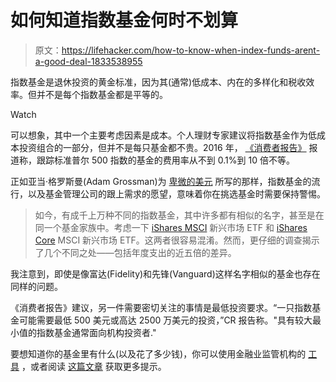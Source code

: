 # 如何知道指数基金何时不划算

> 原文：<https://lifehacker.com/how-to-know-when-index-funds-arent-a-good-deal-1833538955>

指数基金是退休投资的黄金标准，因为其(通常)低成本、内在的多样化和税收效率。但并不是每个指数基金都是平等的。

Watch

可以想象，其中一个主要考虑因素是成本。个人理财专家建议将指数基金作为低成本投资组合的一部分，但并不是每只基金都不贵。2016 年， [《消费者报告》](https://www.consumerreports.org/personal-investing/how-to-choose-an-index-fund/) 报道称，跟踪标准普尔 500 指数的基金的费用率从不到 0.1%到 10 倍不等。

正如亚当·格罗斯曼(Adam Grossman)为 [卑微的美元](https://humbledollar.com/2019/03/moving-target/) 所写的那样，指数基金的流行，以及基金管理公司的跟上需求的愿望，意味着你在挑选基金时需要保持警惕。

> 如今，有成千上万种不同的指数基金，其中许多都有相似的名字，甚至是在同一个基金家族中。考虑一下 [iShares MSCI](https://www.ishares.com/us/products/239637/ishares-msci-emerging-markets-etf) 新兴市场 ETF 和 [iShares Core](https://www.ishares.com/us/products/244050/ishares-core-msci-emerging-markets-etf) MSCI 新兴市场 ETF。这两者很容易混淆。然而，更仔细的调查揭示了几个不同之处——包括年度支出的近五倍的差异。

我注意到，即使是像富达(Fidelity)和先锋(Vanguard)这样名字相似的基金也存在同样的问题。

《消费者报告》建议，另一件需要密切关注的事情是最低投资要求。“一只指数基金可能需要最低 500 美元或高达 2500 万美元的投资，”CR 报告称。"具有较大最小值的指数基金通常面向机构投资者."

要想知道你的基金里有什么(以及花了多少钱)，你可以使用金融业监管机构的 [工具](https://tools.finra.org/fund_analyzer/) ，或者阅读 [这篇文章](https://twocents.lifehacker.com/how-to-improve-your-401-k-1833432710) 获取更多提示。